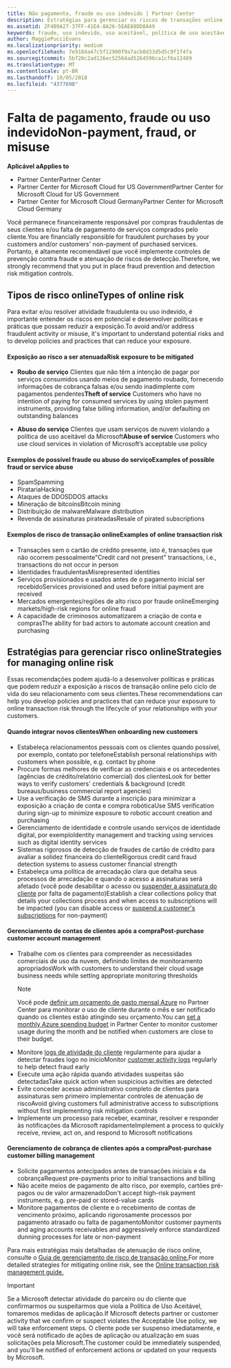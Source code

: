 ```yaml
---
title: Não pagamento, fraude ou uso indevido | Partner Center
description: Estratégias para gerenciar os riscos de transações online, incluindo falta de pagamento de bens e serviços e atividade fraudulenta ou uso indevido do cliente.
ms.assetid: 2F4B9A27-37FF-41E4-8A26-5EAE88DD8A49
keywords: fraude, uso indevido, uso aceitável, política de uso aceitável, falta de pagamento, cliente não paga a conta, risco online, roubo de serviço, abuso do serviço, suspender uma assinatura,
author: MaggiePucciEvans
ms.localizationpriority: medium
ms.openlocfilehash: 7e9184a47c5f12900f9a7acb0d33d5d5c9f1f4fa
ms.sourcegitcommit: 5b720c2ad126ec52564ad5264596ca1cf6a12489
ms.translationtype: MT
ms.contentlocale: pt-BR
ms.lasthandoff: 10/05/2018
ms.locfileid: "4377698"
---
```

# <a name="non-payment-fraud-or-misuse"></a><span data-ttu-id="7078f-104">Falta de pagamento, fraude ou uso indevido</span><span class="sxs-lookup"><span data-stu-id="7078f-104">Non-payment, fraud, or misuse</span></span>

**<span data-ttu-id="7078f-105">Aplicável a</span><span class="sxs-lookup"><span data-stu-id="7078f-105">Applies to</span></span>**

-  <span data-ttu-id="7078f-106">Partner Center</span><span class="sxs-lookup"><span data-stu-id="7078f-106">Partner Center</span></span>
-  <span data-ttu-id="7078f-107">Partner Center for Microsoft Cloud for US Government</span><span class="sxs-lookup"><span data-stu-id="7078f-107">Partner Center for Microsoft Cloud for US Government</span></span>
-  <span data-ttu-id="7078f-108">Partner Center for Microsoft Cloud Germany</span><span class="sxs-lookup"><span data-stu-id="7078f-108">Partner Center for Microsoft Cloud Germany</span></span>

<span data-ttu-id="7078f-109">Você permanece financeiramente responsável por compras fraudulentas de seus clientes e/ou falta de pagamento de serviços comprados pelo cliente.</span><span class="sxs-lookup"><span data-stu-id="7078f-109">You are financially responsible for fraudulent purchases by your customers and/or customers' non-payment of purchased services.</span></span> <span data-ttu-id="7078f-110">Portanto, é altamente recomendável que você implemente controles de prevenção contra fraude e atenuação de riscos de detecção.</span><span class="sxs-lookup"><span data-stu-id="7078f-110">Therefore, we strongly recommend that you put in place fraud prevention and detection risk mitigation controls.</span></span>

## <a name="types-of-online-risk"></a><span data-ttu-id="7078f-111">Tipos de risco online</span><span class="sxs-lookup"><span data-stu-id="7078f-111">Types of online risk</span></span>

<span data-ttu-id="7078f-112">Para evitar e/ou resolver atividade fraudulenta ou uso indevido, é importante entender os riscos em potencial e desenvolver políticas e práticas que possam reduzir a exposição.</span><span class="sxs-lookup"><span data-stu-id="7078f-112">To avoid and/or address fraudulent activity or misuse, it's important to understand potential risks and to develop policies and practices that can reduce your exposure.</span></span>

#### <a name="risk-exposure-to-be-mitigated"></a><span data-ttu-id="7078f-113">Exposição ao risco a ser atenuada</span><span class="sxs-lookup"><span data-stu-id="7078f-113">Risk exposure to be mitigated</span></span>

- <span data-ttu-id="7078f-114">**Roubo de serviço** Clientes que não têm a intenção de pagar por serviços consumidos usando meios de pagamento roubado, fornecendo informações de cobrança falsas e/ou sendo inadimplente com pagamentos pendentes</span><span class="sxs-lookup"><span data-stu-id="7078f-114">**Theft of service** Customers who have no intention of paying for consumed services by using stolen payment instruments, providing false billing information, and/or defaulting on outstanding balances</span></span>

- <span data-ttu-id="7078f-115">**Abuso do serviço** Clientes que usam serviços de nuvem violando a política de uso aceitável da Microsoft</span><span class="sxs-lookup"><span data-stu-id="7078f-115">**Abuse of service** Customers who use cloud services in violation of Microsoft’s acceptable use policy</span></span>

#### <a name="examples-of-possible-fraud-or-service-abuse"></a><span data-ttu-id="7078f-116">Exemplos de possível fraude ou abuso do serviço</span><span class="sxs-lookup"><span data-stu-id="7078f-116">Examples of possible fraud or service abuse</span></span>
- <span data-ttu-id="7078f-117">Spam</span><span class="sxs-lookup"><span data-stu-id="7078f-117">Spamming</span></span>
- <span data-ttu-id="7078f-118">Pirataria</span><span class="sxs-lookup"><span data-stu-id="7078f-118">Hacking</span></span>
- <span data-ttu-id="7078f-119">Ataques de DDOS</span><span class="sxs-lookup"><span data-stu-id="7078f-119">DDOS attacks</span></span>
- <span data-ttu-id="7078f-120">Mineração de bitcoins</span><span class="sxs-lookup"><span data-stu-id="7078f-120">Bitcoin mining</span></span>
- <span data-ttu-id="7078f-121">Distribuição de malware</span><span class="sxs-lookup"><span data-stu-id="7078f-121">Malware distribution</span></span>
- <span data-ttu-id="7078f-122">Revenda de assinaturas pirateadas</span><span class="sxs-lookup"><span data-stu-id="7078f-122">Resale of pirated subscriptions</span></span> 

#### <a name="examples-of-online-transaction-risk"></a><span data-ttu-id="7078f-123">Exemplos de risco de transação online</span><span class="sxs-lookup"><span data-stu-id="7078f-123">Examples of online transaction risk</span></span>
- <span data-ttu-id="7078f-124">Transações sem o cartão de crédito presente, isto é, transações que não ocorrem pessoalmente</span><span class="sxs-lookup"><span data-stu-id="7078f-124">"Credit card not present" transactions, i.e., transactions do not occur in person</span></span>
- <span data-ttu-id="7078f-125">Identidades fraudulentas</span><span class="sxs-lookup"><span data-stu-id="7078f-125">Misrepresented identities</span></span>
- <span data-ttu-id="7078f-126">Serviços provisionados e usados antes de o pagamento inicial ser recebido</span><span class="sxs-lookup"><span data-stu-id="7078f-126">Services provisioned and used before initial payment are received</span></span>
- <span data-ttu-id="7078f-127">Mercados emergentes/regiões de alto risco por fraude online</span><span class="sxs-lookup"><span data-stu-id="7078f-127">Emerging markets/high-risk regions for online fraud</span></span>
- <span data-ttu-id="7078f-128">A capacidade de criminosos automatizarem a criação de conta e compras</span><span class="sxs-lookup"><span data-stu-id="7078f-128">The ability for bad actors to automate account creation and purchasing</span></span>

## <a name="strategies-for-managing-online-risk"></a><span data-ttu-id="7078f-129">Estratégias para gerenciar risco online</span><span class="sxs-lookup"><span data-stu-id="7078f-129">Strategies for managing online risk</span></span>

<span data-ttu-id="7078f-130">Essas recomendações podem ajudá-lo a desenvolver políticas e práticas que podem reduzir a exposição a riscos de transação online pelo ciclo de vida do seu relacionamento com seus clientes.</span><span class="sxs-lookup"><span data-stu-id="7078f-130">These recommendations can help you develop policies and practices that can reduce your exposure to online transaction risk through the lifecycle of your relationships with your customers.</span></span>  

#### <a name="when-onboarding-new-customers"></a><span data-ttu-id="7078f-131">Quando integrar novos clientes</span><span class="sxs-lookup"><span data-stu-id="7078f-131">When onboarding new customers</span></span>
- <span data-ttu-id="7078f-132">Estabeleça relacionamentos pessoais com os clientes quando possível, por exemplo, contato por telefone</span><span class="sxs-lookup"><span data-stu-id="7078f-132">Establish personal relationships with customers when possible, e.g. contact by phone</span></span>
- <span data-ttu-id="7078f-133">Procure formas melhores de verificar as credenciais e os antecedentes (agências de crédito/relatório comercial) dos clientes</span><span class="sxs-lookup"><span data-stu-id="7078f-133">Look for better ways to verify customers' credentials & background (credit bureaus/business commercial report agencies)</span></span> 
- <span data-ttu-id="7078f-134">Use a verificação de SMS durante a inscrição para minimizar a exposição a criação de conta e compra robótica</span><span class="sxs-lookup"><span data-stu-id="7078f-134">Use SMS verification during sign-up to minimize exposure to robotic account creation and purchasing</span></span>
- <span data-ttu-id="7078f-135">Gerenciamento de identidade e controle usando serviços de identidade digital, por exemplo</span><span class="sxs-lookup"><span data-stu-id="7078f-135">Identity management and tracking using services such as digital identity services</span></span>
- <span data-ttu-id="7078f-136">Sistemas rigorosos de detecção de fraudes de cartão de crédito para avaliar a solidez financeira do cliente</span><span class="sxs-lookup"><span data-stu-id="7078f-136">Rigorous credit card fraud detection systems to assess customer financial strength</span></span>
- <span data-ttu-id="7078f-137">Estabeleça uma política de arrecadação clara que detalha seus processos de arrecadação e quando o acesso a assinaturas será afetado (você pode desabilitar o acesso ou [suspender a assinatura do cliente](suspend-a-subscription.md) por falta de pagamento)</span><span class="sxs-lookup"><span data-stu-id="7078f-137">Establish a clear collections policy that details your collections process and when access to subscriptions will be impacted (you can disable access or [suspend a customer's subscriptions](suspend-a-subscription.md) for non-payment)</span></span>

#### <a name="post-purchase-customer-account-management"></a><span data-ttu-id="7078f-138">Gerenciamento de contas de clientes após a compra</span><span class="sxs-lookup"><span data-stu-id="7078f-138">Post-purchase customer account management</span></span>
- <span data-ttu-id="7078f-139">Trabalhe com os clientes para compreender as necessidades comerciais de uso da nuvem, definindo limites de monitoramento apropriados</span><span class="sxs-lookup"><span data-stu-id="7078f-139">Work with customers to understand their cloud usage business needs while setting appropriate monitoring thresholds</span></span>
    > [!NOTE]  
    >  <span data-ttu-id="7078f-140">Você pode [definir um orçamento de gasto mensal Azure](set-an-azure-spending-budget-for-your-customers.md) no Partner Center para monitorar o uso de cliente durante o mês e ser notificado quando os clientes estão atingindo seu orçamento.</span><span class="sxs-lookup"><span data-stu-id="7078f-140">You can [set a monthly Azure spending budget](set-an-azure-spending-budget-for-your-customers.md) in Partner Center to monitor customer usage during the month and be notified when customers are close to their budget.</span></span>
- <span data-ttu-id="7078f-141">Monitore [logs de atividade do cliente](activity-logs.md) regularmente para ajudar a detectar fraudes logo no início</span><span class="sxs-lookup"><span data-stu-id="7078f-141">Monitor [customer activity logs](activity-logs.md) regularly to help detect fraud early</span></span>
- <span data-ttu-id="7078f-142">Execute uma ação rápida quando atividades suspeitas são detectadas</span><span class="sxs-lookup"><span data-stu-id="7078f-142">Take quick action when suspicious activities are detected</span></span>
- <span data-ttu-id="7078f-143">Evite conceder acesso administrativo completo de clientes para assinaturas sem primeiro implementar controles de atenuação de risco</span><span class="sxs-lookup"><span data-stu-id="7078f-143">Avoid giving customers full administrative access to subscriptions without first implementing risk mitigation controls</span></span>
- <span data-ttu-id="7078f-144">Implemente um processo para receber, examinar, resolver e responder às notificações da Microsoft rapidamente</span><span class="sxs-lookup"><span data-stu-id="7078f-144">Implement a process to quickly receive, review, act on, and respond to Microsoft notifications</span></span>

#### <a name="post-purchase-customer-billing-management"></a><span data-ttu-id="7078f-145">Gerenciamento de cobrança de clientes após a compra</span><span class="sxs-lookup"><span data-stu-id="7078f-145">Post-purchase customer billing management</span></span>
- <span data-ttu-id="7078f-146">Solicite pagamentos antecipados antes de transações iniciais e da cobrança</span><span class="sxs-lookup"><span data-stu-id="7078f-146">Request pre-payments prior to initial transactions and billing</span></span> 
- <span data-ttu-id="7078f-147">Não aceite meios de pagamento de alto risco, por exemplo, cartões pré-pagos ou de valor armazenado</span><span class="sxs-lookup"><span data-stu-id="7078f-147">Don't accept high-risk payment instruments, e.g. pre-paid or stored-value cards</span></span>
- <span data-ttu-id="7078f-148">Monitore pagamentos de cliente e o recebimento de contas de vencimento próximo, aplicando rigorosamente processos por pagamento atrasado ou falta de pagamento</span><span class="sxs-lookup"><span data-stu-id="7078f-148">Monitor customer payments and aging accounts receivables and aggressively enforce standardized dunning processes for late or non-payment</span></span>

<span data-ttu-id="7078f-149">Para mais estratégias mais detalhadas de atenuação de risco online, consulte o [Guia de gerenciamento de risco de transação online.](https://assets.windowsphone.com/7d885238-e13b-4f10-a682-3d5adacd2859/CSP-PartnerRiskGuide-APSFinal_InvariantCulture_Default.zip)</span><span class="sxs-lookup"><span data-stu-id="7078f-149">For more detailed strategies for mitigating online risk, see the [Online transaction risk management guide.](https://assets.windowsphone.com/7d885238-e13b-4f10-a682-3d5adacd2859/CSP-PartnerRiskGuide-APSFinal_InvariantCulture_Default.zip)</span></span>

> [!IMPORTANT]  
> <span data-ttu-id="7078f-150">Se a Microsoft detectar atividade do parceiro ou do cliente que confirmarmos ou suspeitarmos que viola a Política de Uso Aceitável, tomaremos medidas de aplicação.</span><span class="sxs-lookup"><span data-stu-id="7078f-150">If Microsoft detects partner or customer activity that we confirm or suspect violates the Acceptable Use policy, we will take enforcement steps.</span></span> <span data-ttu-id="7078f-151">O cliente pode ser suspenso imediatamente, e você será notificado de ações de aplicação ou atualização em suas solicitações pela Microsoft.</span><span class="sxs-lookup"><span data-stu-id="7078f-151">The customer could be immediately suspended, and you'll be notified of enforcement actions or updated on your requests by Microsoft.</span></span>

 

 



